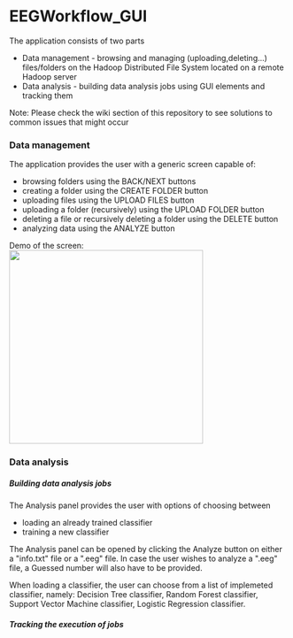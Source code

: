 # EEGWorkflow_GUI  

The application consists of two parts   
- Data management - browsing and managing (uploading,deleting...) files/folders on the Hadoop Distributed File System located on a remote Hadoop server  
- Data analysis - building data analysis jobs using GUI elements and tracking them

Note: Please check the wiki section of this repository to see solutions to common issues that might occur

### Data management

The application provides the user with a generic screen capable of: 

- browsing folders using the BACK/NEXT buttons 
- creating a folder using the CREATE FOLDER button
- uploading files using the UPLOAD FILES button
- uploading a folder (recursively) using the UPLOAD FOLDER button
- deleting a file or recursively deleting a folder using the DELETE button
- analyzing data using the ANALYZE button

Demo of the screen:  
<img src="https://user-images.githubusercontent.com/16664769/29004325-edf870f2-7ac5-11e7-845b-341fe69af471.png" width="350" height="350" />
### Data analysis  

##### Building data analysis jobs 
The Analysis panel provides the user with options of choosing between
- loading an already trained classifier 
- training a new classifier

The Analysis panel can be opened by clicking the Analyze button on either a "info.txt" file or a ".eeg" file.
In case the user wishes to analyze a ".eeg" file, a Guessed number will also have to be provided.

When loading a classifier, the user can choose from a list of implemeted classifier, 
namely: Decision Tree classifier, Random Forest classifier, Support Vector Machine classifier, Logistic Regression classifier.   

##### Tracking the execution of jobs
